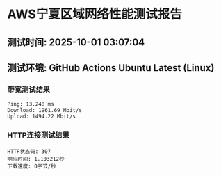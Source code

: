 # AWS宁夏区域网络性能测试报告
## 测试时间: 2025-10-01 03:07:04
## 测试环境: GitHub Actions Ubuntu Latest (Linux)

### 带宽测试结果
```
Ping: 13.248 ms
Download: 1961.69 Mbit/s
Upload: 1494.22 Mbit/s
```

### HTTP连接测试结果
```
HTTP状态码: 307
响应时间: 1.103212秒
下载速度: 0字节/秒
```

